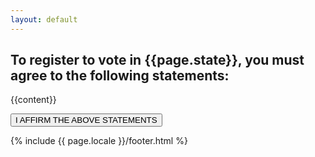 ```yaml
---
layout: default
---
```


<div class="legal">

<h2>To register to vote in {{page.state}}, you must agree to the following statements:</h2>
{{content}}

<button onclick="window.open('','_self').close();">I AFFIRM THE ABOVE STATEMENTS</button>
</div>

{% include {{ page.locale }}/footer.html %}